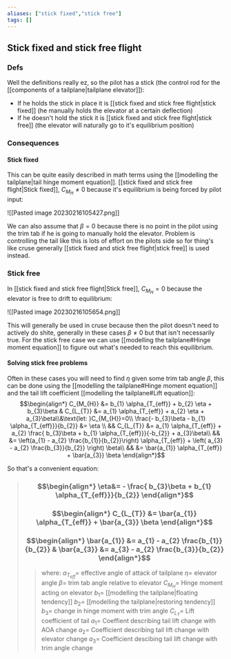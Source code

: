 ```yaml
---
aliases: ["stick fixed","stick free"]
tags: []
---
```


## Stick fixed and stick free flight

### Defs
Well the definitions really ez, so the pilot has a stick (the control rod for the [[components of a tailplane|tailplane elevator]]):
- If he holds the stick in place it is [[stick fixed and stick free flight|stick fixed]] (he manually holds the elevator at a certain deflection)
- If he doesn't hold the stick it is [[stick fixed and stick free flight|stick free]] (the elevator will naturally go to it's equilibrium position)

### Consequences

#### Stick fixed
This can be quite easily described in math terms using the [[modelling the tailplane|tail hinge moment equation]]. [[stick fixed and stick free flight|Stick fixed]], $C_{M_{H}} \neq 0$ because it's equilibrium is being forced by pilot input:

![[Pasted image 20230216105427.png]]

We can also assume that $\beta=0$ because there is no point in the pilot using the trim tab if he is going to manually hold the elevator. Problem is controlling the tail like this is lots of effort on the pilots side so for thing's like cruse generally [[stick fixed and stick free flight|stick free]] is used instead.

### Stick free
In [[stick fixed and stick free flight|Stick free]], $C_{M_{H}}=0$ because the elevator is free to drift to equilibrium:

![[Pasted image 20230216105654.png]]

This will generally be used in cruse because then the pilot doesn't need to actively do shite, generally in these cases $\beta\neq 0$ but that isn't necessarily true. For the stick free case we can use [[modelling the tailplane#Hinge moment equation]] to figure out what's needed to reach this equilibrium.

#### Solving stick free problems

Often in these cases you will need to find $\eta$ given some trim tab angle $\beta$, this can be done using the [[modelling the tailplane#Hinge moment equation]] and the tail lift coefficient [[modelling the tailplane#Lift equation]]:
$$\begin{align*}
C_{M_{H}}  &= b_{1} \alpha_{T_{eff}} + b_{2} \eta + b_{3}\beta & C_{L_{T}}  &= a_{1} \alpha_{T_{eff}} + a_{2} \eta + a_{3}\beta\\&\text{let: }C_{M_{H}}=0\\
  \frac{- b_{3}\beta - b_{1} \alpha_{T_{eff}}}{b_{2}} &=   \eta   \\
  && C_{L_{T}}  &= a_{1} \alpha_{T_{eff}} + a_{2} \frac{ b_{3}\beta + b_{1} \alpha_{T_{eff}}}{-b_{2}} + a_{3}\beta\\
  &&   &= \left(a_{1} - a_{2} \frac{b_{1}}{b_{2}}\right) \alpha_{T_{eff}} + \left( a_{3} - a_{2} \frac{b_{3}}{b_{2}} \right) \beta\\
  &&  &= \bar{a_{1}} \alpha_{T_{eff}} + \bar{a_{3}} \beta
\end{align*}$$

So that's a convenient equation:

> ### $$\begin{align*} \eta&= - \frac{ b_{3}\beta + b_{1} \alpha_{T_{eff}}}{b_{2}}  \end{align*}$$
> ### $$\begin{align*} C_{L_{T}}  &=  \bar{a_{1}} \alpha_{T_{eff}} + \bar{a_{3}} \beta \end{align*}$$
> ### $$\begin{align*}  \bar{a_{1}} &=  a_{1} - a_{2} \frac{b_{1}}{b_{2}} & \bar{a_{3}} &=    a_{3} - a_{2} \frac{b_{3}}{b_{2}}  \end{align*}$$
>> where:
>> $\alpha_{T_{eff}}=$   effective angle of attack of tailplane
>> $\eta=$ elevator angle
>> $\beta=$ trim tab angle relative to elevator
>> $C_{M_{H}}=$ Hinge moment acting on elevator
>> $b_{1}=$ [[modelling the tailplane|floating tendency]]
>> $b_{2}=$  [[modelling the tailplane|restoring tendency]]
>> $b_{3}=$  change in hinge moment with trim angle
>> $C_{L_{T}}=$ Lift coefficient of tail
>> $a_{1}=$ Coeffient describing tail lift change with AOA change
>> $a_{2}=$ Coefficient describing tail lift change with elevator change
>> $a_{3}=$ Coefficient descibing tail lift change with trim angle change


